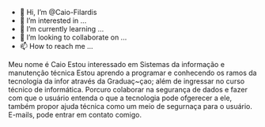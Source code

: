 - 👋 Hi, I’m @Caio-Filardis
- 👀 I’m interested in ...
- 🌱 I’m currently learning ...
- 💞️ I’m looking to collaborate on ...
- 📫 How to reach me ...

<!---
Caio-Filardis/Caio-Filardis is a ✨ special ✨ repository because its `README.md` (this file) appears on your GitHub profile.
You can click the Preview link to take a look at your changes.
--->
Meu nome é Caio
Estou interessado em Sistemas da informação e manutenção técnica
Estou aprendo a programar e conhecendo os ramos da tecnologia da infor através da Graduaç~çao; além de ingressar no curso técnico de informática.
Porcuro colaborar na segurança de dados e fazer com que o usuário entenda o que a tecnologia pode ofgerecer a ele, também  propor ajuda técnica como um meio de segurnaça para o usuário.
E-mails, pode entrar em contato comigo.
